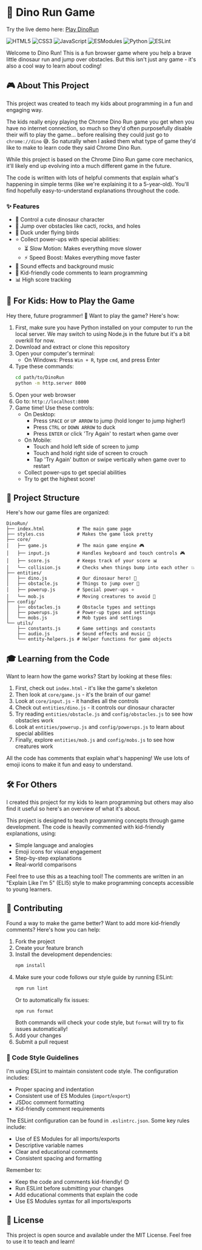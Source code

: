 # 🦖 Dino Run Game

Try the live demo here: [Play DinoRun](https://devmodechris.github.io/DinoRun/)

![HTML5](https://img.shields.io/badge/html5-%23E34F26.svg?style=for-the-badge&logo=html5&logoColor=white)
![CSS3](https://img.shields.io/badge/css3-%231572B6.svg?style=for-the-badge&logo=css3&logoColor=white)
![JavaScript](https://img.shields.io/badge/javascript-%23323330.svg?style=for-the-badge&logo=javascript&logoColor=%23F7DF1E)
![ESModules](https://img.shields.io/badge/ES%20Modules-%23F7DF1E.svg?style=for-the-badge&logo=javascript&logoColor=black)
![Python](https://img.shields.io/badge/python-3670A0?style=for-the-badge&logo=python&logoColor=ffdd54)
![ESLint](https://img.shields.io/badge/ESLint-4B3263?style=for-the-badge&logo=eslint&logoColor=white)

Welcome to Dino Run! This is a fun browser game where you help a brave little dinosaur run and jump over obstacles. But this isn't just any game - it's also a cool way to learn about coding! 

## 🎮 About This Project

This project was created to teach my kids about programming in a fun and engaging way.

The kids really enjoy playing the Chrome Dino Run game you get when you have no internet connection, so much so they'd often purposefully disable their wifi to play the game... before realising they could just go to `chrome://dino` 😅. So naturally when I asked them what type of game they'd like to make to learn code they said Chrome Dino Run.

While this project is based on the Chrome Dino Run game core mechanics, it'll likely end up evolving into a much different game in the future.

The code is written with lots of helpful comments that explain what's happening in simple terms (like we're explaining it to a 5-year-old). You'll find hopefully easy-to-understand explanations throughout the code.

### ✨ Features

- 🦖 Control a cute dinosaur character
- 🌵 Jump over obstacles like cacti, rocks, and holes
- 🦅 Duck under flying birds
- ⭐ Collect power-ups with special abilities:
  - ⏳ Slow Motion: Makes everything move slower
  - ⚡ Speed Boost: Makes everything move faster
- 🎵 Sound effects and background music
- 💫 Kid-friendly code comments to learn programming
- 📊 High score tracking

## 🎯 For Kids: How to Play the Game

Hey there, future programmer! 👋 Want to play the game? Here's how:

1. First, make sure you have Python installed on your computer to run the local server. We may switch to using Node.js in the future but it's a bit overkill for now.
2. Download and extract or clone this repository
3. Open your computer's terminal:
   - On Windows: Press `Win + R`, type `cmd`, and press Enter
4. Type these commands:
   ```bash
   cd path/to/DinoRun
   python -m http.server 8000
   ```
5. Open your web browser
6. Go to: `http://localhost:8000`
7. Game time! Use these controls:
   - On Desktop:
     - Press `SPACE` or `UP ARROW` to jump (hold longer to jump higher!)
     - Press `CTRL` or `DOWN ARROW` to duck
     - Press `ENTER` or click 'Try Again' to restart when game over
   - On Mobile:
     - Touch and hold left side of screen to jump
     - Touch and hold right side of screen to crouch
     - Tap 'Try Again' button or swipe vertically when game over to restart
   - Collect power-ups to get special abilities
   - Try to get the highest score!

## 📁 Project Structure

Here's how our game files are organized:

```
DinoRun/
├── index.html            # The main game page
├── styles.css            # Makes the game look pretty
├── core/
│   ├── game.js           # The main game engine 🎮
│   ├── input.js          # Handles keyboard and touch controls 🎮
│   ├── score.js          # Keeps track of your score 📊
│   └── collision.js      # Checks when things bump into each other 💥
├── entities/
│   ├── dino.js           # Our dinosaur hero! 🦖
│   ├── obstacle.js       # Things to jump over 🌵
│   ├── powerup.js        # Special power-ups ⭐
│   └── mob.js            # Moving creatures to avoid 🦅
├── config/
│   ├── obstacles.js      # Obstacle types and settings
│   ├── powerups.js       # Power-up types and settings
│   └── mobs.js           # Mob types and settings
└── utils/
    ├── constants.js      # Game settings and constants
    ├── audio.js          # Sound effects and music 🎵
    └── entity-helpers.js # Helper functions for game objects
```

## 🎓 Learning from the Code

Want to learn how the game works? Start by looking at these files:

1. First, check out `index.html` - it's like the game's skeleton
2. Then look at `core/game.js` - it's the brain of our game!
3. Look at `core/input.js` - it handles all the controls
4. Check out `entities/dino.js` - it controls our dinosaur character
5. Try reading `entities/obstacle.js` and `config/obstacles.js` to see how obstacles work
6. Look at `entities/powerup.js` and `config/powerups.js` to learn about special abilities
7. Finally, explore `entities/mob.js` and `config/mobs.js` to see how creatures work

All the code has comments that explain what's happening! We use lots of emoji icons to make it fun and easy to understand.

## 🛠️ For Others

I created this project for my kids to learn programming but others may also find it useful so here's an overview of what it's about.

This project is designed to teach programming concepts through game development. The code is heavily commented with kid-friendly explanations, using:

- Simple language and analogies
- Emoji icons for visual engagement
- Step-by-step explanations
- Real-world comparisons

Feel free to use this as a teaching tool! The comments are written in an "Explain Like I'm 5" (ELI5) style to make programming concepts accessible to young learners.

## 🤝 Contributing

Found a way to make the game better? Want to add more kid-friendly comments? Here's how you can help:

1. Fork the project
2. Create your feature branch
3. Install the development dependencies:
   ```bash
   npm install
   ```
4. Make sure your code follows our style guide by running ESLint:
   ```bash
   npm run lint
   ```
   Or to automatically fix issues:
   ```bash
   npm run format
   ```
   Both commands will check your code style, but `format` will try to fix issues automatically!
5. Add your changes
6. Submit a pull request

### 📝 Code Style Guidelines

I'm using ESLint to maintain consistent code style. The configuration includes:

- Proper spacing and indentation
- Consistent use of ES Modules (`import`/`export`)
- JSDoc comment formatting
- Kid-friendly comment requirements

The ESLint configuration can be found in `.eslintrc.json`. Some key rules include:
- Use of ES Modules for all imports/exports
- Descriptive variable names
- Clear and educational comments
- Consistent spacing and formatting

Remember to:
- Keep the code and comments kid-friendly! 😊
- Run ESLint before submitting your changes
- Add educational comments that explain the code
- Use ES Modules syntax for all imports/exports

## 📝 License

This project is open source and available under the MIT License. Feel free to use it to teach and learn!
